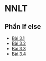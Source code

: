 # NNLT
## Phần If else
- [Bài 3.1](https://www.jdoodle.com/embed/v0/5AwQ)
- [Bài 3.2]()
- [Bài 3.3]()
- [Bài 3.4]()
